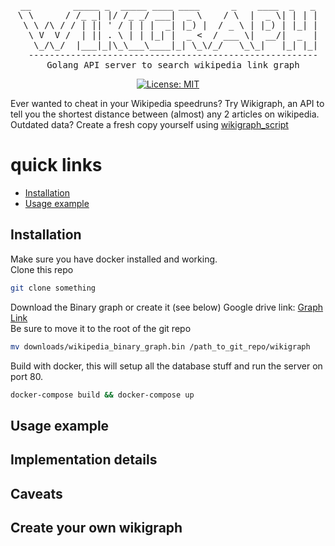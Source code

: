 <div align = "center">
<pre>
__        _____ _  _____ ____ ____      _    ____  _   _
\ \      / /_ _| |/ /_ _/ ___|  _ \    / \  |  _ \| | | |
 \ \ /\ / / | || ' / | | |  _| |_) |  / _ \ | |_) | |_| |
  \ V  V /  | || . \ | | |_| |  _ <  / ___ \|  __/|  _  |
   \_/\_/  |___|_|\_\___\____|_| \_\/_/   \_\_|   |_| |_|
  -------------------------------------------------------
  Golang API server to search wikipedia link graph
</pre>
    
[![License: MIT](https://img.shields.io/badge/License-MIT-yellow.svg)](https://opensource.org/licenses/MIT)

</div>

Ever wanted to cheat in your Wikipedia speedruns?
Try Wikigraph, an API to tell you the shortest distance between (almost) any 2 articles on wikipedia.
Outdated data? Create a fresh copy yourself using [wikigraph_script](https://github.com/notzree/wikigraph_script)

# quick links

- [Installation](#installation)
- [Usage example](#usage-example)

  
## Installation
Make sure you have docker installed and working. \
Clone this repo
```sh
git clone something 
```
Download the Binary graph or create it (see below)
Google drive link: [Graph Link](https://drive.google.com/file/d/1GDBSYfmq6aJpdc_6L5Q5RVJDWMi0vTiK/view?usp=sharing) \
Be sure to move it to the root of the git repo
```sh
mv downloads/wikipedia_binary_graph.bin /path_to_git_repo/wikigraph
```
Build with docker, this will setup all the database stuff and run the server on port 80.
```sh
docker-compose build && docker-compose up
```
## Usage example


## Implementation details

## Caveats 

## Create your own wikigraph







